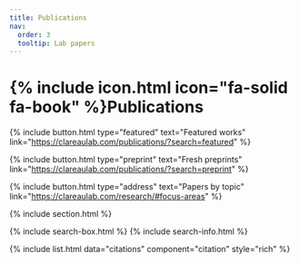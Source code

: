 ```yaml
---
title: Publications
nav:
  order: 3
  tooltip: Lab papers
---
```


# {% include icon.html icon="fa-solid fa-book" %}Publications


{%
  include button.html
  type="featured"
  text="Featured works"
  link="https://clareaulab.com/publications/?search=featured"
%}

{%
  include button.html
  type="preprint"
  text="Fresh preprints"
  link="https://clareaulab.com/publications/?search=preprint"
%}

{%
  include button.html
  type="address"
  text="Papers by topic"
  link="https://clareaulab.com/research/#focus-areas"
%}

{% include section.html %}

{% include search-box.html %}
{% include search-info.html %}

{% include list.html data="citations" component="citation" style="rich" %}


